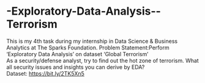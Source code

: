 # -Exploratory-Data-Analysis--Terrorism
This is my 4th task during my internship in Data Science &amp; Business Analytics at The Sparks Foundation.
Problem Statement:Perform ‘Exploratory Data Analysis’ on dataset ‘Global Terrorism’    
As a security/defense analyst, try to find out the hot zone of terrorism.
What all security issues and insights you can derive by EDA?    
Dataset: https://bit.ly/2TK5Xn5
